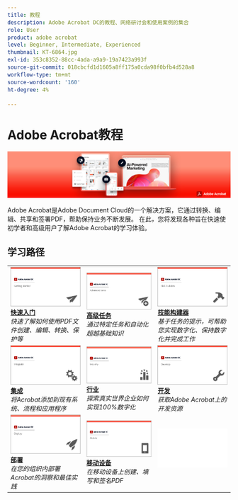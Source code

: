 ```yaml
---
title: 教程
description: Adobe Acrobat DC的教程、网络研讨会和使用案例的集合
role: User
product: adobe acrobat
level: Beginner, Intermediate, Experienced
thumbnail: KT-6864.jpg
exl-id: 353c8352-88cc-4ada-a9a9-19a7423a993f
source-git-commit: 018cbcfd1d1605a8ff175a0cda98f0bfb4d528a8
workflow-type: tm+mt
source-wordcount: '160'
ht-degree: 4%

---
```


# Adobe Acrobat教程

![Acrobat Hero Image](assets/Hero_Acrobat.jpg)

Adobe Acrobat是Adobe Document Cloud的一个解决方案，它通过转换、编辑、共享和签署PDF，帮助保持业务不断发展。 在此，您将发现各种旨在快速使初学者和高级用户了解Adobe Acrobat的学习体验。

## 学习路径

<table style="table-layout:fixed">
<tr>
  <td>
    <a href="getting-started/getting-started-overview.md">
      <img alt="快速入门" src="assets/acrobat_title_getting_started.png" />
    </a>
    <div>
    <a href="getting-started/getting-started-overview.md"><strong>快速入门</strong></a>
    </div>
    <em>快速了解如何使用PDF文件创建、编辑、转换、保护等</em>
    <br>
  </td>
  <td>
    <a href="advanced-tasks/advanced-tasks-overview.md">
      <img alt="高级任务" src="assets/acrobat_title_advanced_tasks.png" />
    </a>
    <div>
    <a href="advanced-tasks/advanced-tasks-overview.md"><strong>高级任务</strong></a>
    </div>
    <em>通过特定任务和自动化超越基础知识</em>
    <br>
  </td>
  <td>
    <a href="skill-builder/skill-builder-overview.md">
      <img alt="技能构建器" src="assets/acrobat_title_skill_builder.png" />
    </a>
    <div>
    <a href="skill-builder/skill-builder-overview.md"><strong>技能构建器</strong></a>
    </div>
    <em>基于任务的提示，可帮助您实现数字化、保持数字化并完成工作</em>
    <br>
  </td>
</tr>
<tr>
  <td>
    <a href="integrate/integrate-overview.md">
      <img alt="集成" src="assets/acrobat_title_integrate.png" />
    </a>
    <div>
    <a href="integrate/integrate-overview.md"><strong>集成</strong></a>
    </div>
    <em>将Acrobat添加到现有系统、流程和应用程序</em>
    <br>
  </td>
  <td>
    <a href="industry/industry-overview.md">
      <img alt="行业" src="assets/acrobat_title_industry.png" />
    </a>
    <div>
    <a href="industry/industry-overview.md"><strong>行业</strong></a>
    </div>
    <em>探索真实世界企业如何实现100%数字化</em>
    <br>
  </td>  
  <td>
    <a href="develop/develop-overview.md">
      <img alt="开发" src="assets/acrobat_title_develop.png" />
    </a>
    <div>
    <a href="develop/develop-overview.md"><strong>开发</strong></a>
    </div>
    <em>获取Adobe Acrobat上的开发资源</em>
    <br>
  </td>
</tr>
<tr>
  <td>
    <a href="deploy/deploy-overview.md">
      <img alt="部署" src="assets/acrobat_title_deploy.png" />
    </a>
    <div>
    <a href="deploy/deploy-overview.md"><strong>部署</strong></a>
    </div>
    <em>在您的组织内部署Acrobat的洞察和最佳实践</em>
    <br>
  </td>
  <td>
    <a href="mobile/mobile-overview.md">
      <img alt="移动设备" src="assets/acrobat_title_mobile.png" />
    </a>
    <div>
    <a href="mobile/mobile-overview.md"><strong>移动设备</strong></a>
    </div>
    <em>在移动设备上创建、填写和签名PDF</em>
    <br>
  </td>  
  <td>
   <img alt="间隔符" src="assets/Whitespacer.png" />
    <div>
    <br>
  </td>
</tr>
</table>
